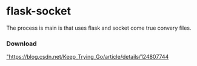 # flask-socket
The process is main is that uses flask and socket come true convery files.
<h3>Download</h3>
<a href="https://blog.csdn.net/Keep_Trying_Go/article/details/124807744">"https://blog.csdn.net/Keep_Trying_Go/article/details/124807744</a>
